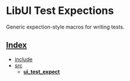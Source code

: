 # LibUI Test Expections

Generic expection-style macros for writing tests.

## [Index](../../README.md)

- [include](../../include/README.md)
- [src](../README.md)
  - **[ui_test_expect](../ui_test_expect/README.md)**
